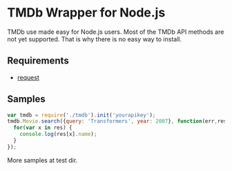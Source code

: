 # TMDb Wrapper for Node.js

TMDb use made easy for Node.js users. Most of the TMDb API methods are not yet supported. That is why there is no easy way to install.

## Requirements

* [request](https://github.com/mikeal/request)

## Samples

```js
var tmdb = require('./tmdb').init('yourapikey');
tmdb.Movie.search({query: 'Transformers', year: 2007}, function(err,res) {
  for(var x in res) {
    console.log(res[x].name);
  }
});
```

More samples at test dir.
